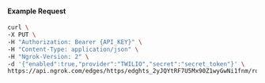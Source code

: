 <!-- Code generated for API Clients. DO NOT EDIT. -->

#### Example Request

```bash
curl \
-X PUT \
-H "Authorization: Bearer {API_KEY}" \
-H "Content-Type: application/json" \
-H "Ngrok-Version: 2" \
-d '{"enabled":true,"provider":"TWILIO","secret":"secret_token"}' \
https://api.ngrok.com/edges/https/edghts_2yJQYtRF7U5Mx90Z1wyGwNi1fnm/routes/edghtsrt_2yJQYooo2WEVASV5AtHVUMA4yO3/webhook_verification
```
